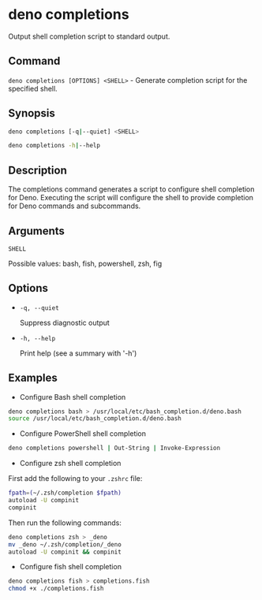 # deno completions

Output shell completion script to standard output.

## Command

`deno completions [OPTIONS] <SHELL>` - Generate completion script for the specified shell.

## Synopsis

```bash
deno completions [-q|--quiet] <SHELL>

deno completions -h|--help
```

## Description

The completions command generates a script to configure shell completion for Deno.
Executing the script will configure the shell to provide completion for Deno commands and subcommands.

## Arguments

`SHELL`

Possible values: bash, fish, powershell, zsh, fig

## Options

- `-q, --quiet`

  Suppress diagnostic output

- `-h, --help`
  
  Print help (see a summary with '-h')

## Examples

- Configure Bash shell completion

```bash
deno completions bash > /usr/local/etc/bash_completion.d/deno.bash
source /usr/local/etc/bash_completion.d/deno.bash
```

- Configure PowerShell shell completion

```bash
deno completions powershell | Out-String | Invoke-Expression
```

- Configure zsh shell completion

First add the following to your `.zshrc` file:

```bash
fpath=(~/.zsh/completion $fpath)
autoload -U compinit
compinit
```

Then run the following commands:

```bash
deno completions zsh > _deno
mv _deno ~/.zsh/completion/_deno
autoload -U compinit && compinit
```

- Configure fish shell completion

```bash
deno completions fish > completions.fish
chmod +x ./completions.fish
```
